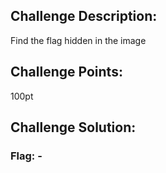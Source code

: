 ## Challenge Description:

Find the flag hidden in the image

## Challenge Points:

100pt

## Challenge Solution:



### Flag: -
